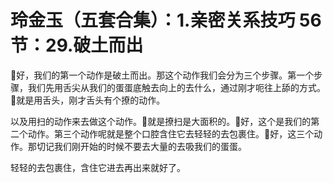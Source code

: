 # 玲金玉（五套合集）：1.亲密关系技巧 56节：29.破土而出

🎼好，我们的第一个动作是破土而出。那这个动作我们会分为三个步骤。第一个步骤，我们先用舌尖从我们的蛋蛋底触去向上的去什么，通过刚才呃往上舔的方式。🎼就是用舌头，刚才舌头有个撩的动作。

以及用扫的动作来去做这个动作。🎼就是撩扫是大面积的。🎼好，这个是我们的第二个动作。第三个动作呢就是整个口腔含住它去轻轻的去包裹住。🎼好，这三个动作。那切记我们刚开始的时候不要去大量的去吸我们的蛋蛋。

轻轻的去包裹住，含住它进去再出来就好了。